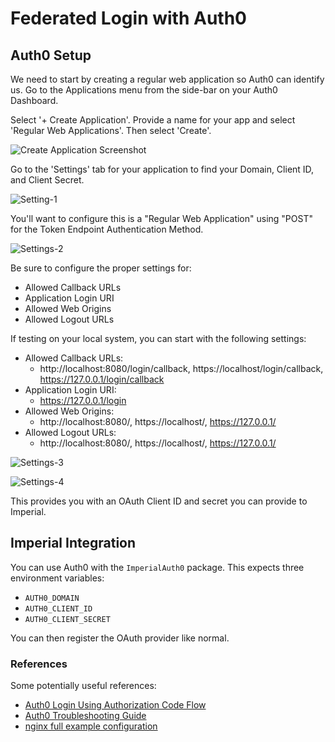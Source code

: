# Federated Login with Auth0

## Auth0 Setup

We need to start by creating a regular web application so Auth0 can identify us.  Go to the Applications menu from the side-bar on your Auth0 Dashboard.

Select '+ Create Application'.  Provide a name for your app and select 'Regular Web Applications'.  Then select 'Create'.

![Create Application Screenshot](Applications-Marked.png)

Go to the 'Settings' tab for your application to find your Domain, Client ID, and Client Secret.

![Setting-1](SamplePortal-Settings-1.png)

You'll want to configure this is a "Regular Web Application" using "POST" for the Token Endpoint Authentication Method.

![Settings-2](SamplePortal-Settings-2.png)


Be sure to configure the proper settings for:
 - Allowed Callback URLs
 - Application Login URI
 - Allowed Web Origins
 - Allowed Logout URLs

If testing on your local system, you can start with the following settings:

 - Allowed Callback URLs:
    - http://localhost:8080/login/callback, https://localhost/login/callback, https://127.0.0.1/login/callback
 - Application Login URI:
    - https://127.0.0.1/login
 - Allowed Web Origins:
    - http://localhost:8080/, https://localhost/, https://127.0.0.1/
 - Allowed Logout URLs:
    - http://localhost:8080/, https://localhost/, https://127.0.0.1/

![Settings-3](SamplePortal-Settings-3.png)

![Settings-4](SamplePortal-Settings-4.png)


This provides you with an OAuth Client ID and secret you can provide to Imperial.

## Imperial Integration

You can use Auth0 with the `ImperialAuth0` package. This expects three environment variables:

* `AUTH0_DOMAIN`
* `AUTH0_CLIENT_ID`
* `AUTH0_CLIENT_SECRET`

You can then register the OAuth provider like normal.

### References

Some potentially useful references:

* [Auth0 Login Using Authorization Code Flow](https://auth0.com/docs/flows/guides/auth-code/add-login-auth-code)
* [Auth0 Troubleshooting Guide](https://auth0.com/docs/troubleshoot/guides/check-login-logout-issues)
* [nginx full example configuration](https://www.nginx.com/resources/wiki/start/topics/examples/full/)
